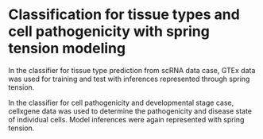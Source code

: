 # Classification for tissue types and cell pathogenicity with spring tension modeling 

In the classifier for tissue type prediction from scRNA data case, GTEx data was used for training and test with inferences represented through spring tension. 

In the classifier for cell pathogenicity and developmental stage case, cellxgene data was used to determine the pathogenicity and disease state of individual cells. Model inferences were again represented with spring tension.   
